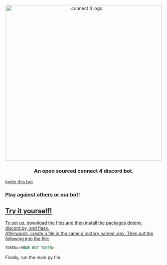 <p align="center">
   <img src="https://i.imgur.com/UAO21hM.png" width="500" alt=".connect 4 logo">
</p>
<h3 align="center">
   An open sourced connect 4 discord bot.
</h3>
<a href="https://discord.com/api/oauth2/authorize?client_id=837837082948534272&permissions=519232&scope=bot">Invite this bot
  
### Play against others or our bot!

## Try it yourself!
To set up, download the files and then install the packages dotenv, discord.py, and flask.  
Afterwards, create a file in the same directory named .env. Then put the following into the file:

```markdown
TOKEN=<YOUR BOT TOKEN>
```
Finally, run the main.py file.

